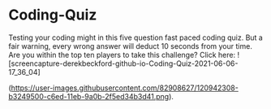 # Coding-Quiz

Testing your coding might in this five question fast paced coding quiz. But a fair warning, every wrong answer will deduct 10 seconds from your time. Are you within the top ten players to take this challenge? Click here: ![screencapture-derekbeckford-github-io-Coding-Quiz-2021-06-06-17_36_04]

(https://user-images.githubusercontent.com/82908627/120942308-b3249500-c6ed-11eb-9a0b-2f5ed34b3d41.png).


